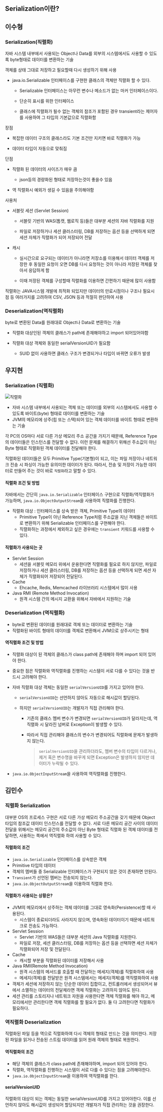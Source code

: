 ## Serialization이란?

## 이수형

### Serialization(직렬화)

자바 시스템 내부에서 사용되는 Object나 Data를 외부의 시스템에서도 사용할 수 있도록 byte형태로 데이터를 변환하는 기술

객체를 상태 그대로 저장하고 필요할때 다시 생성하기 위해 사용

- java.io.Serializable 인터페이스를 구현한 클래스의 객체만 직렬화 할 수 있다.

   - Serializable 인터페이스는 아무런 변수나 메소드가 없는 마커 인터페이스이다.

   - 단순히 표시를 위한 인터페이스
   - 클래스에 직렬화가 될수 없는 객체의 참조가 포함된 경우 transient라는 제어자를 사용하여 그 타입의 기본값으로 직렬화함

장점

- 복잡한 데이터 구조의 클래스라도 기본 조건만 지키면 바로 직렬화가 가능

- 데이터 타입이 자동으로 맞춰짐

단점

- 직렬화 된 데이터의 사이즈가 매우 큼

   - json등의 경량화된 형태로 저장하는것이 좋을수 있음

- 역 직렬화시 예외가 생길 수 있음을 주의해야함

사용처

- 서블릿 세션 (Servlet Session)

   - 서블릿 기반의 WAS(톰캣, 웹로직 등)들은 대부분 세션의 자바 직렬화를 지원

   - 파일로 저장하거나 세션 클러스터링, DB를 저장하는 옵션 등을 선택하게 되면 세션 자체가 직렬화가 되어 저장되어 전달

- 캐시

   - 실시간으로 요구되는 데이터가 아니라면 저장소를 이용해서 데이터 객체를 저장한 후 동일한 요청이 오면 DB를 다시 요청하는 것이 아니라 저장된 객체를 찾아서 응답하게 함

   - 이때 저장된 객체를 구성할때 직렬화를 이용하면 간편하기 때문에 많이 사용함

직렬화는 JAVA시스템 개발에 최적화 되있지만 데이터의 만료시점이나 구조나 필요시점 등 여러가지를 고려하여 CSV, JSON 등과 적절히 판단하여 사용

### Deserialization(역직렬화)

byte로 변환된 Data를 원래대로 Object나 Data로 변환하는 기술

- 직렬화 대상인된 객체의 클래스가 path에 존재해야하고 import 되어있어야함

- 직렬화 대상 객체와 동일한 serialVersionUID가 필요함
   - SUID 없이 사용하면 클래스 구조가 변경되거나 타입이 바뀌면 오류가 발생

## 우지현

### Serialization (직렬화)

![직렬화](https://i0.wp.com/techvidvan.com/tutorials/wp-content/uploads/sites/2/2020/05/Serialization-and-Deserialization-in-Java.jpg?w=802&ssl=1)

- 자바 시스템 내부에서 사용되는 객체 또는 데이터를 외부의 시스템에서도 사용할 수 있도록 바이트(byte) 형태로 데이터를 변환하는 기술
- JVM의 메모리에 상주(힙 또는 스택)되어 있는 객체 데이터를 바이트 형태로 변환하는 기술

각 PC의 OS마다 서로 다른 가상 메모리 주소 공간을 가지기 때문에, Reference Type의 데이터들은 인스턴스를 전달할 수 없다. 이런 문제를 해결하기 위해선 주소값이 아닌 Byte 형태로 직렬화된 객체 데이터를 전달해야 한다.

직렬화된 데이터들은 모두 Primitive Type(기본형)이 되고, 이는 파일 저장이나 네트워크 전송 시 파싱이 가능한 유의미한 데이터가 된다. 따라서, 전송 및 저장이 가능한 데이터로 만들어 주는 것이 바로 `직렬화`라고 말할 수 있다.

#### 직렬화 조건 및 방법

자바에서는 간단히 `java.io.Serializable` 인터페이스 구현으로 직렬화/역직렬화가 가능하며, `java.io.ObjectOutputStream`을 사용하여 직렬화를 진행한다.

- 직렬화 대상 : 인터페이스를 상속 받은 객체, Primitive Type의 데이터
  - Primitive Type이 아닌 Reference Type처럼 주소값을 지닌 객체들은 바이트로 변환하기 위해 Serializable 인터페이스를 구현해야 한다.
  - 직렬화하는 과정에서 제외하고 싶은 경우에는 `transient` 키워드를 사용할 수 있다.

#### 직렬화가 사용되는 곳

- Servlet Session
  - 세션을 서블릿 메모리 위에서 운용한다면 직렬화를 필요로 하지 않지만, 파일로 저장하거나 세션 클러스터링, DB를 저장하는 옵션 등을 선택하게 되면 세션 자체가 직렬화되어 저장되어 전달된다.
- Cache
  - Ehcache, Redis, Memcached 라이브러리 시스템에서 많이 사용
- Java RMI (Remote Method Invocation)
  - 원격 시스템 간의 메시지 교환을 위해서 자바에서 지원하는 기술

### Deserialization (역직렬화)

- byte로 변환된 데이터를 원래대로 객체 또는 데이터로 변환하는 기술
- 직렬화된 바이트 형태의 데이터를 객체로 변환해서 JVM으로 상주시키는 형태

#### 역직렬화 조건 및 방법

- 직렬화 대상이 된 객체의 클래스가 class path에 존재해야 하며 import 되어 있어야 한다.

- 중요한 점은 직렬화와 역직렬화를 진행하는 시스템이 서로 다를 수 있다는 것을 반드시 고려해야 한다.

- 자바 직렬화 대상 객체는 동일한 `serialVersionUID`를 가지고 있어야 한다.

  - `serialVersionUID`는 선언하지 않아도 자동으로 해시값이 할당된다.

  - 하지만 `serialVersionUID`는 개발자가 직접 관리해야 한다.

    - 기존의 클래스 멤버 변수가 변경되면 `serialVersionUID`가 달라지는데, 역직렬화 시 달라진 넘버로 Exception이 발생할 수 있다.

    - 따라서 직접 관리해야 클래스의 변수가 변경되어도 직렬화에 문제가 발생하지 않는다.

      > `serialVersionUID`을 관리하더라도, 멤버 변수의 타입이 다르거나, 제거 혹은 변수명을 바꾸게 되면 Exception은 발생하지 않지만 데이터가 누락될 수 있다.

- `java.io.ObjectInputStream`을 사용하여 역직렬화를 진행한다.

## 김민수

### 직렬화 Serialization

대부분 OS의 프로세스 구현은 서로 다른 가상 메모리 주소공간을 갖기 때문에 Object 타입의 참조값 데이터 인스턴스를 전달할 수 없다. 서로 다른 메모리 공간 사이의 데이터 전달을 위해서는 메모리 공간의 주소값이 아닌 Byte 형태로 직렬화 된 객체 데이터를 전달하면, 사용하는 쪽에서 역직렬화 하여 사용할 수 있다.

#### 직렬화의 조건

- `java.io.Serializable` 인터페이스를 상속받은 객체
- Primitive 타입의 데이터
- 객체의 멤버들 중 Serializable 인터페이스가 구현되지 않은 것이 존재하면 안된다.
- `Transient`가 선언된 멤버는 전송되지 않는다.
- `java.io.ObjectOutputStream`을 이용하여 직렬화 한다.

#### 직렬화가 사용되는 상황은?

- JVM의 메모리에서 상주하는 객체 데이터를 그대로 영속화(Persistence)할 때 사용된다.
  - 시스템이 종료되더라도 사라지지 않으며, 영속화된 데이터이기 때문에 네트워크로 전송도 가능하다.
- Servlet Session
  - Servlet 기반의 WAS들은 대부분 세션의 Java 직렬화를 지원한다.
  - 파일로 저장, 세션 클러스터링, DB를 저장하는 옵션 등을 선택하면 세션 자체가 직렬화되어 저장 및 전달된다.
- Cache
  - 캐시할 부분을 직렬화된 데이터를 저장해서 사용
- Java RMI(Remote Method Invocation)
  - 원격 시스템의 메서드를 호출할 때 전달하는 메세지(객체)를 직렬화하여 사용
  - 메세지(객체)를 전달받은 원격 시스템에서는 메세지(객체)를 역직렬화하여 사용
- 객체가 세션에 저장하지 않는 단순한 데이터 집합이고, 컨트롤러에서 생성되어서 뷰에서 소멸하는 데이터의 전달체라면 객체 직렬화는 고려하지 않아도 된다.
- 세션 관리를 스토리지나 네트워크 자원을 사용한다면 객체 직렬화를 해야 하고, 메모리에서만 관리한다면 객체 직렬화를 할 필요가 없다. 둘 다 고려한다면 직렬화가 필요하다.

### 역직렬화 Deserialization

직렬화된 파일 등을 역으로 직렬화하여 다시 객체의 형태로 만드는 것을 의미한다. 저장된 파일을 읽거나 전송된 스트림 데이터를 읽어 원래 객체의 형태로 복원한다.

#### 역직렬화의 조건

- 해당 객체의 클래스가 class path에 존재해야하며, import 되어 있어야 한다.
- 직렬화, 역직렬화를 진행하는 시스템이 서로 다를 수 있다는 점을 고려해야한다.
- `java.io.ObjectInputStream`을 이용하여 역직렬화를 한다.

#### serialVersionUID

직렬화의 대상이 되는 객체는 동일한 serialVersionUID를 가지고 있어야한다. 이를 선언하지 않아도 해시값이 생성되어 할당되지만 개발자가 직접 관리하는 것을 권장한다.
